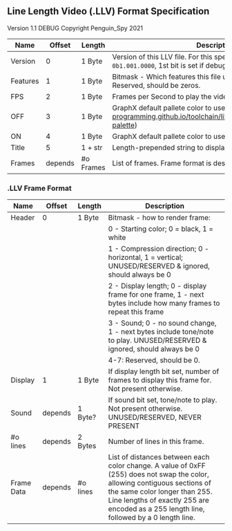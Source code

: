 ## Line Length Video (.LLV) Format Specification
Version 1.1 DEBUG
Copyright Penguin_Spy 2021

|   Name   |  Offset  |  Length  |  Description
|----------|----------|----------|--------------
|  Version |     0    |  1 Byte  | Version of this LLV file. For this specification, should be `0b1.001.0000`, 1st bit is set if debug
| Features |     1    |  1 Byte  | Bitmask - Which features this file uses: 0 - Sound; 1-7 Reserved, should be zeros.
|    FPS   |     2    |  1 Byte  | Frames per Second to play the video in.
|    OFF   |     3    |  1 Byte  | GraphX default pallete color to use for "off" pixels (https://ce-programming.github.io/toolchain/libraries/graphx.html#default-palette)
|    ON    |     4    |  1 Byte  | GraphX default pallete color to use for "on" pixels
|   Title  |     5    |  1 + str | Length-prepended string to display as the name of the video.
|  Frames  |  depends | #o Frames| List of frames. Frame format is described below.

### .LLV Frame Format
|   Name   |  Offset  |  Length  |  Description
|----------|----------|----------|--------------
|  Header  |     0    |  1 Byte  | Bitmask - how to render frame:
|          |          |          |  0 - Starting color; 0 = black, 1 = white
|          |          |          |  1 - Compression direction; 0 - horizontal, 1 = vertical; UNUSED/RESERVED & ignored, should always be 0
|          |          |          |  2 - Display length; 0 - display frame for one frame, 1 - next bytes include how many frames to repeat this frame
|          |          |          |  3 - Sound; 0 - no sound change, 1 - next bytes include tone/note to play. UNUSED/RESERVED & ignored, should always be 0
|          |          |          |  4-7: Reserved, should be 0.
|  Display |     1    |  1 Byte  | If display length bit set, number of frames to display this frame for. Not present otherwise.
|   Sound  |  depends |  1 Byte? | If sound bit set, tone/note to play. Not present otherwise. UNUSED/RESERVED, NEVER PRESENT
| #o lines |  depends |  2 Bytes | Number of lines in this frame.
|Frame Data|  depends | #o lines | List of distances between each color change. A value of 0xFF (255) does not swap the color, allowing contiguous sections of the same color longer than 255. Line lengths of exactly 255 are encoded as a 255 length line, followed by a 0 length line.
